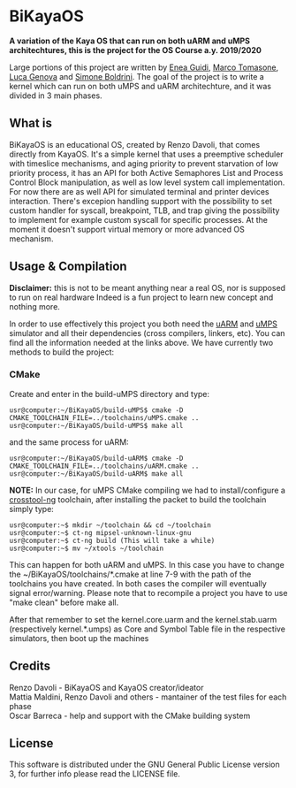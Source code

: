 # BiKayaOS
**A variation of the Kaya OS that can run on both uARM and uMPS architechtures, this is the project for the OS Course a.y. 2019/2020**

Large portions of this project are written by [Enea Guidi](https://github.com/its-hmny), [Marco Tomasone](https://github.com/MarcoTomasone), [Luca Genova](https://github.com/Lucajett99) and [Simone Boldrini](https://github.com/minosse99). The goal of the project is to write a kernel which can run on both uMPS and uARM architechture, and it was divided in 3 main phases.

## **What is**
BiKayaOS is an educational OS, created by Renzo Davoli, that comes directly from KayaOS. It's a simple kernel that uses a preemptive scheduler with timeslice mechanisms, and aging priority to prevent starvation of low priority process, it has an API for both Active Semaphores List and Process Control Block manipulation, as well as low level system call implementation. For now there are as well API for simulated terminal and printer devices interaction. There's excepion handling support with the possibility to set custom handler for syscall, breakpoint, TLB, and trap giving the possibility to implement for example custom syscall for specific processes. At the moment it doesn't support virtual memory or more advanced OS mechanism.

## **Usage & Compilation**

**Disclaimer:** this is not to be meant anything near a real OS, nor is supposed to run on real hardware Indeed is a fun project to learn new concept and nothing more.  

In order to use effectively this project you both need the [uARM](http://mellotanica.github.io/uARM/) and [uMPS](https://github.com/tjonjic/umps) simulator and all their dependencies (cross compilers, linkers, etc). You can find all the information needed at the links above. We have currently two methods to build the project:

### CMake
Create and enter in the build-uMPS directory and type:

```console
usr@computer:~/BiKayaOS/build-uMPS$ cmake -D CMAKE_TOOLCHAIN_FILE=../toolchains/uMPS.cmake ..
usr@computer:~/BiKayaOS/build-uMPS$ make all 
```
and the same process for uARM:

```console
usr@computer:~/BiKayaOS/build-uARM$ cmake -D CMAKE_TOOLCHAIN_FILE=../toolchains/uARM.cmake ..
usr@computer:~/BiKayaOS/build-uARM$ make all 
```

**NOTE:** In our case, for uMPS CMake compiling we had to install/configure a [crosstool-ng](https://crosstool-ng.github.io/) toolchain, after installing the packet to build the toolchain simply type:

```console
usr@computer:~$ mkdir ~/toolchain && cd ~/toolchain
usr@computer:~$ ct-ng mipsel-unknown-linux-gnu
usr@computer:~$ ct-ng build (This will take a while)
usr@computer:~$ mv ~/xtools ~/toolchain
```

This can happen for both uARM and uMPS.
In this case you have to change the ~/BiKayaOS/toolchains/*.cmake at line 7-9 with the path of the toolchains you have created.
In both cases the compiler will eventually signal error/warning. Please note that to recompile a project you have to use "make clean" before make all.

After that remember to set the kernel.core.uarm and the kernel.stab.uarm  (respectively kernel.*.umps) as Core and Symbol Table file in the respective simulators, then boot up the machines

## **Credits** 
Renzo Davoli - BiKayaOS and KayaOS creator/ideator  
Mattia Maldini, Renzo Davoli and others - mantainer of the test files for each phase  
Oscar Barreca - help and support with the CMake building system  

## **License**
This software is distributed under the GNU General Public License version 3, for further info please read the LICENSE file.
